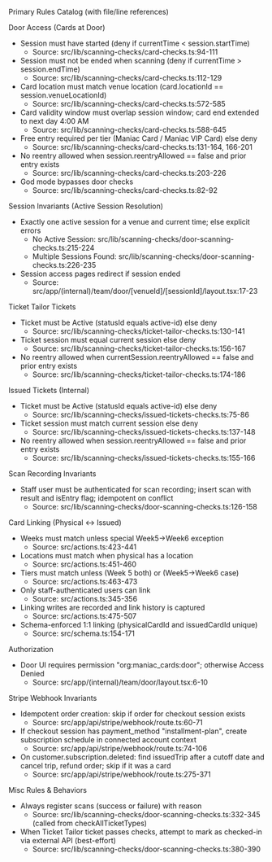 Primary Rules Catalog (with file/line references)

Door Access (Cards at Door)
- Session must have started (deny if currentTime < session.startTime)
  - Source: src/lib/scanning-checks/card-checks.ts:94-111
- Session must not be ended when scanning (deny if currentTime > session.endTime)
  - Source: src/lib/scanning-checks/card-checks.ts:112-129
- Card location must match venue location (card.locationId == session.venueLocationId)
  - Source: src/lib/scanning-checks/card-checks.ts:572-585
- Card validity window must overlap session window; card end extended to next day 4:00 AM
  - Source: src/lib/scanning-checks/card-checks.ts:588-645
- Free entry required per tier (Maniac Card / Maniac VIP Card) else deny
  - Source: src/lib/scanning-checks/card-checks.ts:131-164, 166-201
- No reentry allowed when session.reentryAllowed == false and prior entry exists
  - Source: src/lib/scanning-checks/card-checks.ts:203-226
- God mode bypasses door checks
  - Source: src/lib/scanning-checks/card-checks.ts:82-92

Session Invariants (Active Session Resolution)
- Exactly one active session for a venue and current time; else explicit errors
  - No Active Session: src/lib/scanning-checks/door-scanning-checks.ts:215-224
  - Multiple Sessions Found: src/lib/scanning-checks/door-scanning-checks.ts:226-235
- Session access pages redirect if session ended
  - Source: src/app/(internal)/team/door/[venueId]/[sessionId]/layout.tsx:17-23

Ticket Tailor Tickets
- Ticket must be Active (statusId equals active-id) else deny
  - Source: src/lib/scanning-checks/ticket-tailor-checks.ts:130-141
- Ticket session must equal current session else deny
  - Source: src/lib/scanning-checks/ticket-tailor-checks.ts:156-167
- No reentry allowed when currentSession.reentryAllowed == false and prior entry exists
  - Source: src/lib/scanning-checks/ticket-tailor-checks.ts:174-186

Issued Tickets (Internal)
- Ticket must be Active (statusId equals active-id) else deny
  - Source: src/lib/scanning-checks/issued-tickets-checks.ts:75-86
- Ticket session must match current session else deny
  - Source: src/lib/scanning-checks/issued-tickets-checks.ts:137-148
- No reentry allowed when session.reentryAllowed == false and prior entry exists
  - Source: src/lib/scanning-checks/issued-tickets-checks.ts:155-166

Scan Recording Invariants
- Staff user must be authenticated for scan recording; insert scan with result and isEntry flag; idempotent on conflict
  - Source: src/lib/scanning-checks/door-scanning-checks.ts:126-158

Card Linking (Physical ↔ Issued)
- Weeks must match unless special Week5→Week6 exception
  - Source: src/actions.ts:423-441
- Locations must match when physical has a location
  - Source: src/actions.ts:451-460
- Tiers must match unless (Week 5 both) or (Week5→Week6 case)
  - Source: src/actions.ts:463-473
- Only staff-authenticated users can link
  - Source: src/actions.ts:345-356
- Linking writes are recorded and link history is captured
  - Source: src/actions.ts:475-507
- Schema-enforced 1:1 linking (physicalCardId and issuedCardId unique)
  - Source: src/schema.ts:154-171

Authorization
- Door UI requires permission "org:maniac_cards:door"; otherwise Access Denied
  - Source: src/app/(internal)/team/door/layout.tsx:6-10

Stripe Webhook Invariants
- Idempotent order creation: skip if order for checkout session exists
  - Source: src/app/api/stripe/webhook/route.ts:60-71
- If checkout session has payment_method "installment-plan", create subscription schedule in connected account context
  - Source: src/app/api/stripe/webhook/route.ts:74-106
- On customer.subscription.deleted: find issuedTrip after a cutoff date and cancel trip, refund order; skip if it was a card
  - Source: src/app/api/stripe/webhook/route.ts:275-371

Misc Rules & Behaviors
- Always register scans (success or failure) with reason
  - Source: src/lib/scanning-checks/door-scanning-checks.ts:332-345 (called from checkAllTicketTypes)
- When Ticket Tailor ticket passes checks, attempt to mark as checked-in via external API (best-effort)
  - Source: src/lib/scanning-checks/door-scanning-checks.ts:380-390


